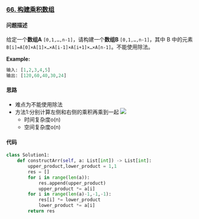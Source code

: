 ### [66. 构建乘积数组](https://leetcode-cn.com/problems/gou-jian-cheng-ji-shu-zu-lcof/)

#### 问题描述
给定一个**数组A** `[0,1,…,n-1]`，请构建一个**数组B** `[0,1,…,n-1]`，其中 B 中的元素 `B[i]=A[0]×A[1]×…×A[i-1]×A[i+1]×…×A[n-1]`。不能使用除法。

**Example:**
```python
输入: [1,2,3,4,5]
输出: [120,60,40,30,24]
```

#### 思路
- 难点为不能使用除法
- 方法1:分别计算左侧和右侧的乘积再乘到一起
![](http://markdown.diobrando0825.cn/2021-01-06-Screen%20Shot%202021-01-06%20at%209.23.34%20PM.png)
    - 时间复杂度o(n)
    - 空间复杂度o(n)

#### 代码
```python
class Solution1:
    def constructArr(self, a: List[int]) -> List[int]:
        upper_product,lower_product = 1,1
        res = []
        for i in range(len(a)):
            res.append(upper_product)
            upper_product *= a[i]
        for i in range(len(a)-1,-1,-1):
            res[i] *= lower_product
            lower_product *= a[i]
        return res
```